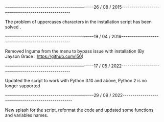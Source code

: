 ---------------------------------------------26 / 08 / 2015----------------------------------------------------

The problem of uppercases characters in the installation script has been solved .

---------------------------------------------19 / 04 / 2016----------------------------------------------------

Removed Inguma from the menu to bypass issue with installation (By Jayson Grace : https://github.com/l50)

---------------------------------------------17 / 05 / 2022----------------------------------------------------

Updated the script to work with Python 3.10 and above, Python 2 is no longer supported

---------------------------------------------29 / 09 / 2022----------------------------------------------------

New splash for the script, reformat the code and updated some functions and variables names.